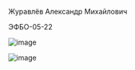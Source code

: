 Журавлёв Александр Михайлович

ЭФБО-05-22

![image](https://github.com/user-attachments/assets/c9f11c73-4c00-421a-b3d9-70029a93ad8b)

![image](https://github.com/user-attachments/assets/dc1c8ac5-97b7-4e73-986b-41a994ec478d)
